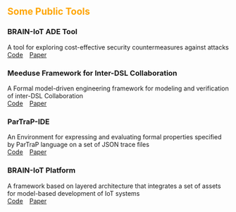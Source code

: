 <!---
## <span style="color:orange"> Some Deep Learning Developments </span>

#### 

#### 

#### 
--->
## <span style="color:orange"> Some Public Tools </span>

### BRAIN-IoT ADE Tool 
A tool for exploring cost-effective security countermeasures against attacks <br> 
[Code](https://github.com/eclipse-researchlabs/brain-iot-Attack-Defence-Exploration) &ensp;
[Paper](https://ieeexplore.ieee.org/abstract/document/9134200)

### Meeduse Framework for Inter-DSL Collaboration 
A Formal model-driven engineering framework for modeling and verification of inter-DSL Collaboration <br> [Code](https://github.com/SalimChehida/Inter-DSL-Collaboration) &ensp;
[Paper](https://link.springer.com/chapter/10.1007/978-3-031-35361-1_13)

### ParTraP-IDE 
An Environment for expressing and evaluating formal properties specified by ParTraP language on a set of JSON trace files <br> 
[Code](https://gricad-gitlab.univ-grenoble-alpes.fr/modmed/partrap-ide) &ensp;
[Paper](https://link.springer.com/chapter/10.1007/978-3-030-03769-7_26)

### BRAIN-IoT Platform 
A framework based on layered architecture that integrates a set of assets for model-based development of IoT systems <br> 
[Code](https://github.com/eclipse-researchlabs/brain-iot) &ensp;
[Paper](https://www.scitepress.org/Link.aspx?doi=10.5220/0011086000003194)

 
